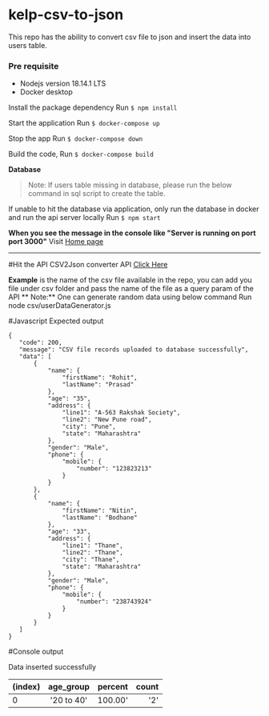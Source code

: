# kelp-csv-to-json
This repo has the ability to convert csv file to json and insert the data into users table.

### Pre requisite
- Nodejs version 18.14.1 LTS
- Docker desktop

Install the package dependency
Run `$ npm install`

Start the application
Run `$ docker-compose up`

Stop the app
 Run `$ docker-compose down`

Build the code,
 Run `$ docker-compose build`

 **Database**
>  Note: If users table missing in database, please run the below command in sql script to create the table.

If unable to hit the database via application, only run the database in docker and run the api server locally
Run `$ npm start`

**When you see the message in the console like "Server is running on port port 3000"**
Visit [Home page](http://localhost:3000)

--------
#Hit the API CSV2Json converter API [Click Here](http://localhost:3000/convertCsvToJson?fileName=example)

**Example** is the name of the csv file available in the repo, you can add you file under csv folder and pass the name of the file as a query param of the API
** Note:** One can generate random data using below command
 Run node csv/userDataGenerator.js


 #Javascript
 Expected output
 ```
 {
    "code": 200,
    "message": "CSV file records uploaded to database successfully",
    "data": [
        {
            "name": {
                "firstName": "Rohit",
                "lastName": "Prasad"
            },
            "age": "35",
            "address": {
                "line1": "A-563 Rakshak Society",
                "line2": "New Pune road",
                "city": "Pune",
                "state": "Maharashtra"
            },
            "gender": "Male",
            "phone": {
                "mobile": {
                    "number": "123823213"
                }
            }
        },
        {
            "name": {
                "firstName": "Nitin",
                "lastName": "Bodhane"
            },
            "age": "33",
            "address": {
                "line1": "Thane",
                "line2": "Thane",
                "city": "Thane",
                "state": "Maharashtra"
            },
            "gender": "Male",
            "phone": {
                "mobile": {
                    "number": "238743924"
                }
            }
        }
    ]
}
```
#Console output

Data inserted successfully

|  (index)    | age_group  | percent | count
| :------------ |:---------------:| -----:| -----:|
| 0      | '20 to 40' | 100.00' | '2' |



